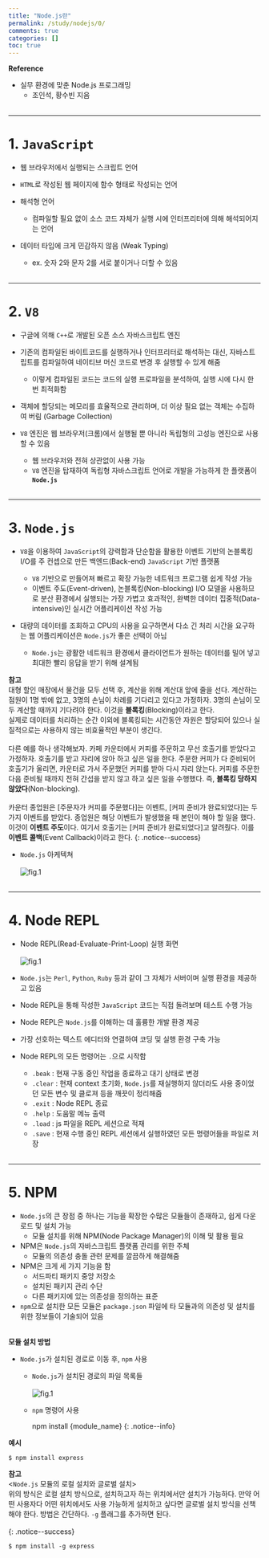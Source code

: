 ```yaml
---
title: "Node.js란"
permalink: /study/nodejs/0/
comments: true
categories: []
toc: true
---
```


**Reference**

- 실무 환경에 맞춘 Node.js 프로그래밍
  - 조인석, 황수빈 지음
<br><br>

---

# 1. `JavaScript`

- 웹 브라우저에서 실행되는 스크립트 언어

- `HTML`로 작성된 웹 페이지에 함수 형태로 작성되는 언어

- 해석형 언어
  - 컴파일할 필요 없이 소스 코드 자체가 실행 시에 인터프리터에 의해 해석되어지는 언어

- 데이터 타입에 크게 민감하지 않음 (Weak Typing)
  - ex. 숫자 2와 문자 2를 서로 붙이거나 더할 수 있음
<br><br>

---

# 2. `V8`

- 구글에 의해 `C++`로 개발된 오픈 소스 자바스크립트 엔진

- 기존의 컴파일된 바이트코드를 실행하거나 인터프리터로 해석하는 대신, 자바스트립트를 컴파일하여 네이티브 머신 코드로 변경 후 실행할 수 있게 해줌
  - 이렇게 컴파일된 코드는 코드의 실행 프로파일을 분석하여, 실행 시에 다시 한 번 최적화함

- 객체에 할당되는 메모리를 효율적으로 관리하며, 더 이상 필요 없는 객체는 수집하여 버림 (Garbage Collection)

- `V8` 엔진은 웹 브라우저(크롬)에서 실행될 뿐 아니라 독립형의 고성능 엔진으로 사용할 수 있음
  - 웹 브라우저와 전혀 상관없이 사용 가능
  - `V8` 엔진을 탑재하여 독립형 자바스크립트 언어로 개발을 가능하게 한 플랫폼이 **`Node.js`**
<br><br>

---

# 3. `Node.js`

- `V8`을 이용하여 `JavaScript`의 강력함과 단순함을 활용한 이벤트 기반의 논블록킹 I/O를 주 컨셉으로 만든 백엔드(Back-end) `JavaScript` 기반 플랫폼
  - `V8` 기반으로 만들어져 빠르고 확장 가능한 네트워크 프로그램 쉽게 작성 가능
  - 이벤트 주도(Event-driven), 논블록킹(Non-blocking) I/O 모델을 사용하므로 분산 환경에서 실행되는 가장 가볍고 효과적인, 완벽한 데이터 집중적(Data-intensive)인 실시간 어플리케이션 작성 가능

- 대량의 데이터를 조회하고 CPU의 사용을 요구하면서 다소 긴 처리 시간을 요구하는 웹 어플리케이션은 `Node.js`가 좋은 선택이 아님
  - `Node.js`는 광활한 네트워크 환경에서 클라이언트가 원하는 데이터를 밀어 넣고 최대한 빨리 응답을 받기 위해 설계됨

**참고** <br>
대형 할인 매장에서 물건을 모두 선택 후, 계산을 위해 계산대 앞에 줄을 선다. 계산하는 점원이 1명 밖에 없고, 3명의 손님이 차례를 기다리고 있다고 가정하자. 3명의 손님이 모두 계산할 때까지 기다려야 한다. 이것을 **블록킹**(Blocking)이라고 한다. <br>
실제로 데이터를 처리하는 순간 이외에 블록킹되는 시간동안 자원은 할당되어 있으나 실질적으로는 사용하지 않는 비효율적인 부분이 생긴다. <br><br>
다른 예를 하나 생각해보자. 카페 카운터에서 커피를 주문하고 무선 호출기를 받았다고 가정하자. 호출기를 받고 자리에 앉아 하고 싶은 일을 한다. 주문한 커피가 다 준비되어 호출기가 울리면, 카운터로 가서 주문했던 커피를 받아 다시 자리 앉는다. 커피를 주문한 다음 준비될 때까지 전혀 간섭을 받지 않고 하고 싶은 일을 수행했다. 즉, **블록킹 당하지 않았다**(Non-blocking). <br><br>
카운터 종업원은 [주문자가 커피를 주문했다]는 이벤트, [커피 준비가 완료되었다]는 두가지 이벤트를 받았다. 종업원은 해당 이벤트가 발생했을 때 본인이 해야 할 일을 했다. 이것이 **이벤트 주도**이다. 여기서 호출기는 [커피 준비가 완료되었다]고 알려줬다. 이를 **이벤트 콜백**(Event Callback)이라고 한다.
{: .notice--success}


- `Node.js` 아케텍쳐 <br><br>
  ![fig.1](../images/0-1.png)
<br><br>

---

# 4. Node REPL

- Node REPL(Read-Evaluate-Print-Loop) 실행 화면 <br><br>
![fig.1](../images/0-2.png)

- `Node.js`는 `Perl`, `Python`, `Ruby` 등과 같이 그 자체가 서버이며 실행 환경을 제공하고 있음
- Node REPL을 통해 작성한 `JavaScript` 코드는 직접 돌려보며 테스트 수행 가능
- Node REPL은 `Node.js`를 이해하는 데 훌륭한 개발 환경 제공
- 가장 선호하는 텍스트 에디터와 연결하여 코딩 및 실행 환경 구축 가능
- Node REPL의 모든 명령어는 `.`으로 시작함
  - `.beak` : 현재 구동 중인 작업을 종료하고 대기 상태로 변경
  - `.clear` : 현재 context 초기화, `Node.js`를 재실행하지 않더라도 사용 중이었던 모든 변수 및 클로져 등을 깨끗이 정리해줌
  - `.exit` : Node REPL 종료
  - `.help` : 도움말 메뉴 출력
  - `.load` : js 파일을 REPL 세션으로 적재
  - `.save` : 현재 수행 중인 REPL 세션에서 실행하였던 모든 명령어들을 파일로 저장
<br><br>

---

# 5. NPM

- `Node.js`의 큰 장점 중 하나는 기능을 확장한 수많은 모듈들이 존재하고, 쉽게 다운로드 및 설치 가능
  - 모듈 설치를 위해 NPM(Node Package Manager)의 이해 및 활용 필요
- NPM은 `Node.js`의 자바스크립트 플랫폼 관리를 위한 주체
  - 모듈의 의존성 충돌 관련 문제를 깔끔하게 해결해줌
- NPM은 크게 세 가지 기능을 함
  - 서드파티 패키지 중앙 저장소
  - 설치된 패키지 관리 수단
  - 다른 패키지에 있는 의존성을 정의하는 표준
- `npm`으로 설치한 모든 모듈은 `package.json` 파일에 타 모듈과의 의존성 및 설치를 위한 정보들이 기술되어 있음
<br><br>

**모듈 설치 방법**

- `Node.js`가 설치된 경로로 이동 후, `npm` 사용
  - `Node.js`가 설치된 경로의 파일 목록들 <br><br>
    ![fig.1](../images/0-3.png)
  - `npm` 명령어 사용

    npm install {module_name}
    {: .notice--info}

**예시**

```
$ npm install express
```


**참고** <br>
<`Node.js` 모듈의 로컬 설치와 글로벌 설치> <br>
위의 방식은 로컬 설치 방식으로, 설치하고자 하는 위치에서만 설치가 가능하다.
만약 어떤 사용자다 어떤 위치에서도 사용 가능하게 설치하고 싶다면 글로벌 설치 방식을 선책해야 한다.
방법은 간단하다. `-g` 플래그를 추가하면 된다. <br><br>
{: .notice--success}

```
$ npm install -g express
```
